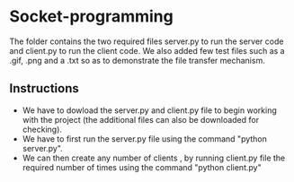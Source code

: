 # Socket-programming

The folder contains the two required files server.py to run the server code and client.py to run the client code.
We also added few test files such as a .gif, .png and a .txt so as to demonstrate the file transfer mechanism.

## Instructions
- We have to dowload the server.py and client.py file to begin working with the project (the additional files can also be downloaded for checking).
- We have to first run the server.py file using the command "python server.py".
- We can then create any number of clients , by running client.py file the required number of times using the command "python client.py"
